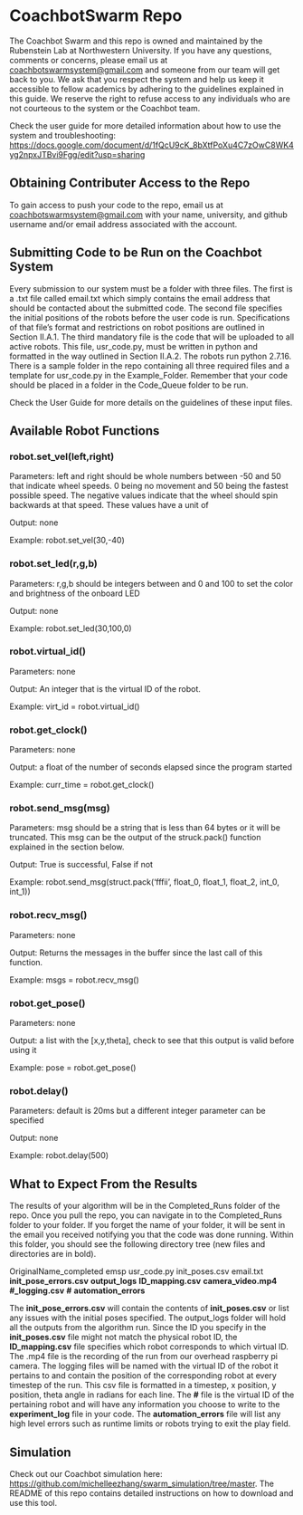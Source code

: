 # CoachbotSwarm Repo

The Coachbot Swarm and this repo is owned and maintained by the Rubenstein Lab at Northwestern University. If you have any questions, comments or concerns, please email us at coachbotswarmsystem@gmail.com and someone from our team will get back to you. We ask that you respect the system and help us keep it accessible to fellow academics by adhering to the guidelines explained in this guide. We reserve the right to refuse access to any individuals who are not courteous to the system or the Coachbot team.

Check the user guide for more detailed information about how to use the system and troubleshooting: https://docs.google.com/document/d/1fQcU9cK_8bXtfPoXu4C7zOwC8WK4yg2npxJTBvi9Fgg/edit?usp=sharing

## Obtaining Contributer Access to the Repo

To gain access to push your code to the repo, email us at coachbotswarmsystem@gmail.com with your name, university, and github username and/or email address associated with the account.

## Submitting Code to be Run on the Coachbot System

Every submission to our system must be a folder with three files. The first is a .txt file called email.txt which simply contains the email address that should be contacted about the submitted code. The second file specifies the initial positions of the robots before the user code is run. Specifications of that file’s format and restrictions on robot positions are outlined in Section II.A.1. The third mandatory file is the code that will be uploaded to all active robots. This file, usr_code.py, must be written in python and formatted in the way outlined in Section II.A.2. The robots run python 2.7.16. There is a sample folder in the repo containing all three required files and a template for usr_code.py in the Example_Folder. Remember that your code should be placed in a folder in the Code_Queue folder to be run. 

Check the User Guide for more details on the guidelines of these input files.

## Available Robot Functions

### robot.set_vel(left,right)

Parameters: left and right should be whole numbers between -50 and 50 that indicate wheel speeds. 0 being no movement and 50 being the fastest possible speed. The negative values indicate that the wheel should spin backwards at that speed. These values have a unit of 

Output: none

Example: robot.set_vel(30,-40)

### robot.set_led(r,g,b)

Parameters: r,g,b should be integers between and 0 and 100 to set the color and brightness of the onboard LED

Output: none

Example: robot.set_led(30,100,0)

### robot.virtual_id()

Parameters: none

Output: An integer that is the virtual ID of the robot. 

Example: virt_id = robot.virtual_id()

### robot.get_clock()

Parameters: none

Output: a float of the number of seconds elapsed since the program started

Example: curr_time = robot.get_clock()

### robot.send_msg(msg)

Parameters: msg should be a string that is less than 64 bytes or it will be truncated. This msg can be the output of the struck.pack() function explained in the section below.

Output: True is successful, False if not

Example: robot.send_msg(struct.pack(‘fffii’, float_0, float_1, float_2, int_0, int_1))

### robot.recv_msg()

Parameters: none

Output: Returns the messages in the buffer since the last call of this function. 

Example: msgs = robot.recv_msg()

### robot.get_pose()

Parameters: none

Output: a list with the [x,y,theta], check to see that this output is valid before using it

Example: pose = robot.get_pose()

### robot.delay()

Parameters: default is 20ms but a different integer parameter can be specified

Output: none

Example: robot.delay(500)

## What to Expect From the Results

The results of your algorithm will be in the Completed_Runs folder of the repo. Once you pull the repo, you can navigate in to the Completed_Runs folder to your folder. If you forget the name of your folder, it will be sent in the email you received notifying you that the code was done running. Within this folder, you should see the following directory tree (new files and directories are in bold).
	
OriginalName_completed
emsp usr_code.py
		init_poses.csv
		email.txt
		**init_pose_errors.csv**
		**output_logs**
			**ID_mapping.csv**
			**camera_video.mp4**
			**#_logging.csv**
			**#**
			**automation_errors**

The **init_pose_errors.csv** will contain the contents of **init_poses.csv** or list any issues with the initial poses specified. The output_logs folder will hold all the outputs from the algorithm run. Since the ID you specify in the **init_poses.csv** file might not match the physical robot ID, the **ID_mapping.csv** file specifies which robot corresponds to which virtual ID. The .mp4 file is the recording of the run from our overhead raspberry pi camera. The logging files will be named with the virtual ID of the robot it pertains to and contain the position of the corresponding robot at every timestep of the run. This csv file is formatted in a timestep, x position, y position, theta angle in radians for each line. The **#** file is the virtual ID of the pertaining robot and will have any information you choose to write to the **experiment_log** file in your code. The **automation_errors** file will list any high level errors such as runtime limits or robots trying to exit the play field.

## Simulation

Check out our Coachbot simulation here: https://github.com/michelleezhang/swarm_simulation/tree/master. The README of this repo contains detailed instructions on how to download and use this tool.

